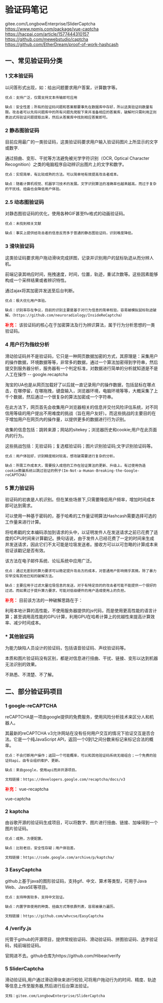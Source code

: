 # 验证码笔记
gitee.com/LongbowEnterprise/SliderCaptcha
https://www.npmjs.com/package/vue-captcha
https://hacpai.com/article/1577444310157
https://github.com/mewebstudio/captcha
https://github.com/EtherDream/proof-of-work-hashcash
## 一、常见验证码分类
### <b>1 文本验证码</b>
以问答形式出现，如：给出问题要求用户答案，计算数字等。

    优点：支持广泛，仅需支持文本传输即可应用

    缺点：安全性差；所有的验证码问题和答案都要事先在数据库中存好，所以这类验证码数量有限。攻击者可以先将问题库中的所有问题先爬取下来并准备相应的答案库，破解时只需利用正则表达式将验证问题提取出来，然后从答案库中找到相应答案即可。

### <b>2 静态图验证码</b>
目前应用最广的一类验证码，这类验证码要求用户输入验证码图片上所显示的文字或数字.

通过扭曲、变形、干扰等方法避免被光学字符识别（OCR, Optical Character Recognition）之类的电脑程序自动辨识出图片上的文字和数字。

    优点：实现简单，有比较成熟的方法。可以简单地有效提高攻击者成本。

    缺点：随着计算机视觉、机器学习技术的发展。文字识别算法的准确率也越来越高，而过于复杂的干扰线、扭曲也会降低用户体验。

### <b>2.5 动态图验证码</b>
对静态图验证码的优化，使用各种GIF甚至flv格式的动画验证码。

    优点：未找到相关文献

    缺点：事实上提供给攻击者的信息反而多于普通的静态图验证码，识别难度降低。

### <b>3 滑块验证码</b>
这类验证码要求用户拖动滑块完成拼图，记录并识别用户的鼠标轨迹从而分辨人机。

前端记录其响应时间，拖拽速度，时间，位置，轨迹，重试次数等。这些因素能够构成一个采样结果或者辨识特性。

通过ajax将其加密并发送至后台判断。

    优点：极大优化用户体验。

    缺点：识别率存在争议，目前的识别主要是基于对行为信息的简单校验，容易被模拟鼠标轨迹破解。（https://github.com/neuroradiology/InsideReCaptcha）
<b><font color='red'>补充：</font></b>
    该验证码的核心在于加密算法及行为辨识算法，属于行为分析思想的一类验证码。
### <b>4 用户行为指纹分析</b>
滑动验证码并不是验证码，它只是一种网页数据加密的方式，其原理是：采集用户的操作数据，环境数据等等，非常多的数据，通过一个算法加密得到字符串，然后提交到服务器分析，服务器有一个判定标准，对数据进行简单的分析就知道是不是人工在操作 -- google.recaptcha

淘宝的UA也是从网页加载好了以后就一直记录用户的操作数据，包括鼠标在哪点击，在哪停留，在哪拖拽，键盘输入，浏览器环境，电脑环境等等，大概采集了上千个数据，然后通过一个很复杂的算法加密成一个字符串。

在此方法下，网页首先会收集用户浏览器相关的信息并交付风险评估系统，对不同信用等级的用户提出不用难度的挑战（旨在用户友好）。而这些挑战的主要目的在于增加用户在网页内的操作量，以提供更多的数据进行行为识别。

收集的信息包括：跳转来源；网站的sitekey；浏览器历史和cookie;用户在此页面内的行为。

这些挑战包括：无验证码；复选框验证码；图片识别验证码;文字识别验证码等。

    优点：用户体验好，识别精度相对较高，想攻破需要进行复杂的分析。

    缺点：所需工作成本大，需要投入成倍的工作在验证算法的更新、升级上。有过使用伪造cookie欺骗系统以跳过验证的例子(Im-Not-a-Human-Breaking-the-Google-reCAPTCHA)

### <b>5 算力验证码</b>

验证码的初衷是人机识别。但在某些场景下,只需要降低用户频率，增加时间成本即可达到需求。

可以使用一种基于密码的，基于哈希的工作量证明算法Hashcash需要选择可选的工作量来进行计算。

将哈希戳的文本编码添加到请求的头中，以证明发件人在发送请求之前已花费了适度的CPU时间来计算戳记。换句话说，由于发件人已经花费了一定的时间来生成并发送请求，因此它们不太可能是垃圾发送者。接收方可以以可忽略的计算成本来验证该戳记是否有效。

该方法在电子邮件系统、论坛系统中应用广泛。

    优点：通过无差别的算力要求可以稳定提升攻击方的成本，对普通用户影响微乎其微。除了暴力穷举没有其他已知的破解方法。

    缺点：主要应用于过滤大量垃圾信息的发送，对于有特定目的的攻击者可能不能提供一个很好的过滤。而如果过于提升算力要求，可能对低级硬件的用户造成使用上的负担。

<b><font color='red'>补充：</font></b>
    目前该方法的一种破解思路在于：
    
利用本地计算的高性能，不使用服务器提供的js代码，而是使用更高性能的语言计算；甚至调用高性能的GPU计算，利用GPU在哈希计算上的优越性来提高计算效率、减少时间成本。

### <b>* 其他验证码</b>
为能力缺陷人员设计的验证码，包括语音验证码、声纹验证码等。

本质和图片验证码没有区别，都是对信息进行扭曲、干扰、链接、变形以达到机器无法识别的效果。

不熟悉、不清楚、不了解。

## 二、部分验证码项目

### <b>1 google-reCAPTCHA</b>

reCAPTCHA是一项由google提供的免费服务，使用风险分析技术来区分人和机器人。

其最新的reCAPTCHA v3允许网站在没有任何用户交互的情况下验证交互是否合法。它是一个纯JavaScript API，返回一个0到1之间分数来标记来标记合法的概率。

    优点：不会打断用户操作；返回一个可能概率，可以和其他验证码系统无缝组合；一个免费的验证码api，由专业组织维护、更新。

    缺点：来自google，使用api而非开源项目。

    文档链接：https://developers.google.com/recaptcha/docs/v3

<b><font color='red'>补充：</font></b>
vue-recaptcha

vue-captcha
### <b>2 kaptcha</b>

由谷歌开源的验证码生成项目，可以将数字、图片进行扭曲、链接、加噪得到一个图片验证码。

    优点：成熟，方便配置。

    缺点：比较老旧，安全性存疑；用户体验差。

    文档链接：https://code.google.com/archive/p/kaptcha/

### <b>3 EasyCaptcha</b>

github上基于java的图形验证码，支持gif、中文、算术等类型，可用于Java Web、JavaSE等项目。

    优点：支持种类较多，支持中文验证。

    缺点：内置字体使用的种类、扭曲方式等依靠列表，容易被暴力遍历。

    文档链接：https://github.com/whvcse/EasyCaptcha

### <b>4 /verify.js</b>

托管于github的开源项目，提供常规验证码、滑动验证码、拼图验证码、选字验证码，纯前端验证码。

官网进不去。github仓库为https://github.com/Hibear/verify

### <b>5 SliderCaptcha</b>

滑动验证码,用户通过滑动滑块来进行校验,可将用户拖动行为的时间、精度、轨迹等信息上传至服务器,然后进行后台算法验证。

    文档：gitee.com/LongbowEnterprise/SliderCaptcha

